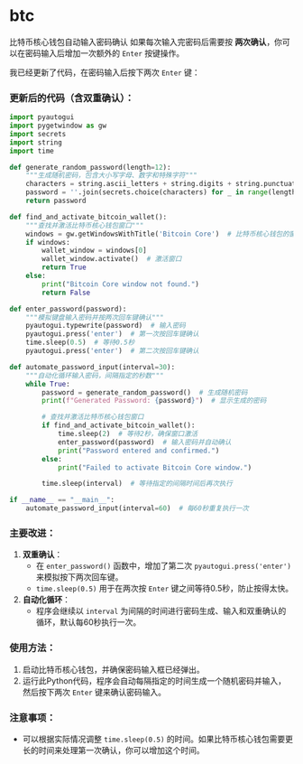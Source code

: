 # btc
比特币核心钱包自动输入密码确认
如果每次输入完密码后需要按 **两次确认**，你可以在密码输入后增加一次额外的 `Enter` 按键操作。

我已经更新了代码，在密码输入后按下两次 `Enter` 键：

### 更新后的代码（含双重确认）：

```python
import pyautogui
import pygetwindow as gw
import secrets
import string
import time

def generate_random_password(length=12):
    """生成随机密码，包含大小写字母、数字和特殊字符"""
    characters = string.ascii_letters + string.digits + string.punctuation
    password = ''.join(secrets.choice(characters) for _ in range(length))
    return password

def find_and_activate_bitcoin_wallet():
    """查找并激活比特币核心钱包窗口"""
    windows = gw.getWindowsWithTitle('Bitcoin Core')  # 比特币核心钱包的窗口标题
    if windows:
        wallet_window = windows[0]
        wallet_window.activate()  # 激活窗口
        return True
    else:
        print("Bitcoin Core window not found.")
        return False

def enter_password(password):
    """模拟键盘输入密码并按两次回车键确认"""
    pyautogui.typewrite(password)  # 输入密码
    pyautogui.press('enter')  # 第一次按回车键确认
    time.sleep(0.5)  # 等待0.5秒
    pyautogui.press('enter')  # 第二次按回车键确认

def automate_password_input(interval=30):
    """自动化循环输入密码，间隔指定的秒数"""
    while True:
        password = generate_random_password()  # 生成随机密码
        print(f"Generated Password: {password}")  # 显示生成的密码

        # 查找并激活比特币核心钱包窗口
        if find_and_activate_bitcoin_wallet():
            time.sleep(2)  # 等待2秒，确保窗口激活
            enter_password(password)  # 输入密码并自动确认
            print("Password entered and confirmed.")
        else:
            print("Failed to activate Bitcoin Core window.")

        time.sleep(interval)  # 等待指定的间隔时间后再次执行

if __name__ == "__main__":
    automate_password_input(interval=60)  # 每60秒重复执行一次

```

### 主要改进：

1. **双重确认**：
    - 在 `enter_password()` 函数中，增加了第二次 `pyautogui.press('enter')` 来模拟按下两次回车键。
    - `time.sleep(0.5)` 用于在两次按 `Enter` 键之间等待0.5秒，防止按得太快。
2. **自动化循环**：
    - 程序会继续以 `interval` 为间隔的时间进行密码生成、输入和双重确认的循环，默认每60秒执行一次。

### 使用方法：

1. 启动比特币核心钱包，并确保密码输入框已经弹出。
2. 运行此Python代码，程序会自动每隔指定的时间生成一个随机密码并输入，然后按下两次 `Enter` 键来确认密码输入。

### 注意事项：

- 可以根据实际情况调整 `time.sleep(0.5)` 的时间。如果比特币核心钱包需要更长的时间来处理第一次确认，你可以增加这个时间。
